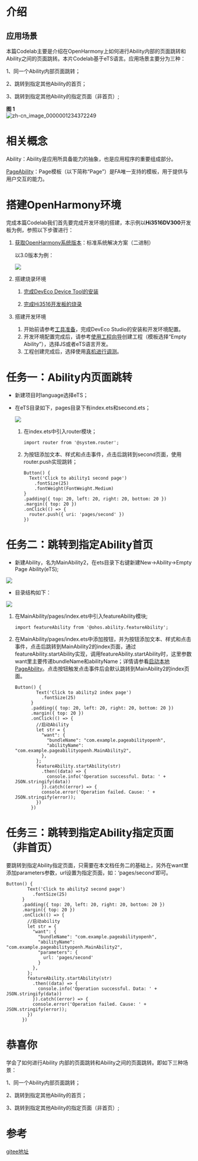 # 介绍<a name="ZH-CN_TOPIC_0000001188508142"></a>

## 应用场景<a name="section225718574575"></a>

本篇Codelab主要是介绍在OpenHarmony上如何进行Ability内部的页面跳转和Ability之间的页面跳转。本片Codelab基于eTS语言。应用场景主要分为三种：

1、同一个Ability内部页面跳转；

2、跳转到指定其他Ability的首页；

3、跳转到指定其他Ability的指定页面（非首页）;

**图 1** <a name="fig98961814192517"></a>  
![](figures/zh-cn_image_0000001234372249.png "zh-cn_image_0000001234372249")

# 相关概念<a name="ZH-CN_TOPIC_0000001234187659"></a>

Ability：Ability是应用所具备能力的抽象，也是应用程序的重要组成部分。

[PageAbility](https://gitee.com/openharmony/docs/blob/master/zh-cn/application-dev/ability/page-ability.md)：Page模板（以下简称“Page”）是FA唯一支持的模板，用于提供与用户交互的能力。

# 搭建OpenHarmony环境<a name="ZH-CN_TOPIC_0000001188758428"></a>

完成本篇Codelab我们首先要完成开发环境的搭建，本示例以**Hi3516DV300**开发板为例，参照以下步骤进行：

1. [获取OpenHarmony系统版本](https://gitee.com/openharmony/docs/blob/master/zh-cn/device-dev/get-code/sourcecode-acquire.md#%E8%8E%B7%E5%8F%96%E6%96%B9%E5%BC%8F3%E4%BB%8E%E9%95%9C%E5%83%8F%E7%AB%99%E7%82%B9%E8%8E%B7%E5%8F%96)：标准系统解决方案（二进制）

   以3.0版本为例：

   ![](figures/取版本.png)

2. 搭建烧录环境

   1.  [完成DevEco Device Tool的安装](https://gitee.com/openharmony/docs/blob/master/zh-cn/device-dev/quick-start/quickstart-standard-env-setup.md)

   2.  [完成Hi3516开发板的烧录](https://gitee.com/openharmony/docs/blob/master/zh-cn/device-dev/quick-start/quickstart-lite-steps-hi3516-burn.md)

3. 搭建开发环境

   1. 开始前请参考[工具准备](https://gitee.com/openharmony/docs/blob/master/zh-cn/application-dev/quick-start/start-overview.md#%E5%B7%A5%E5%85%B7%E5%87%86%E5%A4%87)，完成DevEco Studio的安装和开发环境配置。
   2. 开发环境配置完成后，请参考[使用工程向导](https://gitee.com/openharmony/docs/blob/master/zh-cn/application-dev/quick-start/start-with-ets.md#%E5%88%9B%E5%BB%BAets%E5%B7%A5%E7%A8%8B)创建工程（模板选择“Empty Ability”），选择JS或者eTS语言开发。
   3. 工程创建完成后，选择使用[真机进行调测](https://gitee.com/openharmony/docs/blob/master/zh-cn/application-dev/quick-start/start-with-ets.md#%E4%BD%BF%E7%94%A8%E7%9C%9F%E6%9C%BA%E8%BF%90%E8%A1%8C%E5%BA%94%E7%94%A8)。

# 任务一：Ability内页面跳转<a name="ZH-CN_TOPIC_0000001188668058"></a>

- 新建项目时language选择eTS；

- 在eTS目录如下，pages目录下有index.ets和second.ets；

  ![](figures/zh-cn_image_0000001188791474.png)

  1. 在index.ets中引入router模块；

     ```
     import router from '@system.router';
     ```

  2. 为按钮添加文本、样式和点击事件，点击后跳转到second页面，使用router.push实现跳转；

     ```
     Button() {
       Text('Click to ability1 second page')
         .fontSize(25)
         .fontWeight(FontWeight.Medium)
     }
     .padding({ top: 20, left: 20, right: 20, bottom: 20 })
     .margin({ top: 20 })
     .onClick(() => {
       router.push({ uri: 'pages/second' })
     })
     ```

# 任务二：跳转到指定Ability首页<a id="任务二" name="ZH-CN_TOPIC_0000001188189610"></a>

-   新建Ability，名为MainAbility2，在ets目录下右键新建New-\>Ability-\>Empty Page Ability\(eTS\);

![](figures/zh-cn_image_0000001189113124.png)

-   目录结构如下：

![](figures/zh-cn_image_0000001234154343.png)

1. 在MainAbility/pages/index.ets中引入featureAbility模块;

   ```
   import featureAbility from '@ohos.ability.featureAbility';
   ```

2. 在MainAbility/pages/index.ets中添加按钮，并为按钮添加文本、样式和点击事件，点击后跳转到MainAbility2的index页面，通过featureAbility.startAbility实现，调用featureAbility.startAbility时，这里参数want里主要传递bundleName和abilityName；详情请参看[启动本地PageAbility](https://gitee.com/openharmony/docs/blob/master/zh-cn/application-dev/ability/page-ability.md#%E5%90%AF%E5%8A%A8%E6%9C%AC%E5%9C%B0pageability)。点击按钮触发点击事件后会默认跳转到MainAbility2的index页面。

   ```
   Button() {
           Text('Click to ability2 index page')
             .fontSize(25)
         }
         .padding({ top: 20, left: 20, right: 20, bottom: 20 })
         .margin({ top: 20 })
         .onClick(() => {
           //启动Ability
           let str = {
             "want": {
               "bundleName": "com.example.pageabilityopenh",
               "abilityName": "com.example.pageabilityopenh.MainAbility2",
             },
           };
           featureAbility.startAbility(str)
             .then((data) => {
               console.info('Operation successful. Data: ' + JSON.stringify(data))
             }).catch((error) => {
             console.error('Operation failed. Cause: ' + JSON.stringify(error));
           })
         })
   ```

# 任务三：跳转到指定Ability指定页面（非首页）<a name="ZH-CN_TOPIC_0000001188668056"></a>

要跳转到指定Ability指定页面，只需要在本文档任务二的基础上，另外在want里添加parameters参数，url设置为指定页面，如：‘pages/second’即可。

```
Button() {
        Text('Click to ability2 second page')
          .fontSize(25)
      }
      .padding({ top: 20, left: 20, right: 20, bottom: 20 })
      .margin({ top: 20 })
      .onClick(() => {
        //启动ability
        let str = {
          "want": {
            "bundleName": "com.example.pageabilityopenh",
            "abilityName": "com.example.pageabilityopenh.MainAbility2",
            "parameters": {
              url: 'pages/second'
            }
          },
        };
        featureAbility.startAbility(str)
          .then((data) => {
            console.info('Operation successful. Data: ' + JSON.stringify(data))
          }).catch((error) => {
          console.error('Operation failed. Cause: ' + JSON.stringify(error));
        })
      })
```

# 恭喜你<a name="ZH-CN_TOPIC_0000001233909219"></a>

学会了如何进行Ability 内部的页面跳转和Ability之间的页面跳转。即如下三种场景：

1、同一个Ability内部页面跳转；

2、跳转到指定其他Ability的首页；

3、跳转到指定其他Ability的指定页面（非首页）;

# 参考<a name="ZH-CN_TOPIC_0000001188508144"></a>

[gitee地址](https://gitee.com/openharmony/codelabs/tree/master/Ability/PageAbility)
